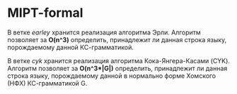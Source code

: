 # MIPT-formal

В ветке _earley_ хранится реализация алгоритма Эрли. Алгоритм позволяет за <b>O(n^3)</b> определить, принадлежит ли данная строка языку, порождаемому данной КС-грамматикой.


В ветке _cyk_ хранится реализация алгоритма Кока-Янгера-Касами (CYK). Алгоритм позволяет за <b>O(n^3*|G|)</b> определить, принадлежит ли данная строка языку, порождаемому данной в нормально форме Хомского (НФХ) КС-грамматикой G.

